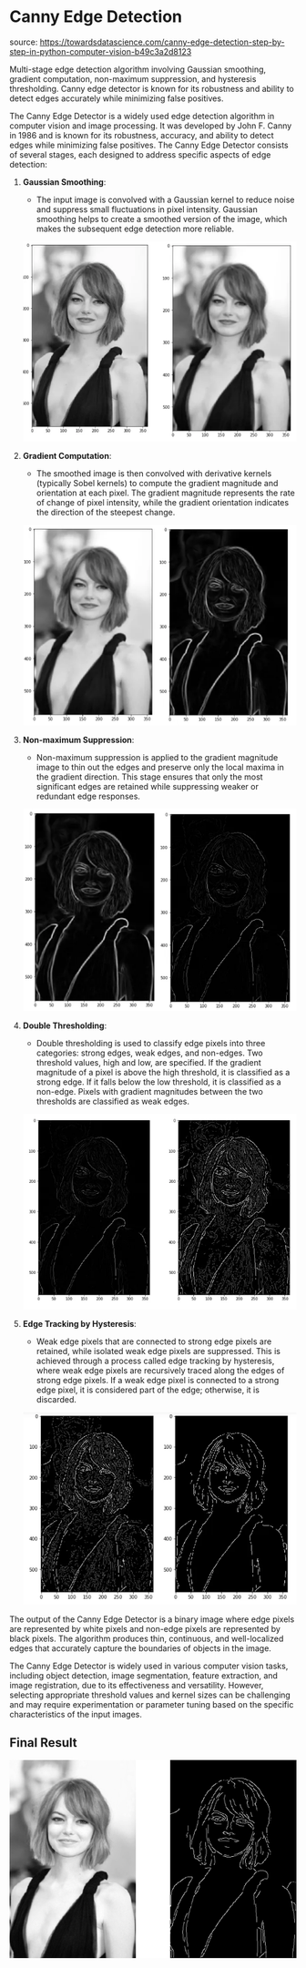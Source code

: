# Canny Edge Detection

source: https://towardsdatascience.com/canny-edge-detection-step-by-step-in-python-computer-vision-b49c3a2d8123

Multi-stage edge detection algorithm involving Gaussian smoothing, gradient computation, non-maximum suppression, and hysteresis thresholding. Canny edge detector is known for its robustness and ability to detect edges accurately while minimizing false positives.

The Canny Edge Detector is a widely used edge detection algorithm in computer vision and image processing. It was developed by John F. Canny in 1986 and is known for its robustness, accuracy, and ability to detect edges while minimizing false positives. The Canny Edge Detector consists of several stages, each designed to address specific aspects of edge detection:

1. **Gaussian Smoothing**:
   - The input image is convolved with a Gaussian kernel to reduce noise and suppress small fluctuations in pixel intensity. Gaussian smoothing helps to create a smoothed version of the image, which makes the subsequent edge detection more reliable.

   ![](1_gaussian_smoothing.png)

2. **Gradient Computation**:
   - The smoothed image is then convolved with derivative kernels (typically Sobel kernels) to compute the gradient magnitude and orientation at each pixel. The gradient magnitude represents the rate of change of pixel intensity, while the gradient orientation indicates the direction of the steepest change.

   ![](2_gradient_computation.png)

3. **Non-maximum Suppression**:
   - Non-maximum suppression is applied to the gradient magnitude image to thin out the edges and preserve only the local maxima in the gradient direction. This stage ensures that only the most significant edges are retained while suppressing weaker or redundant edge responses.

   ![](3_non_maximum_supression.png)

4. **Double Thresholding**:
   - Double thresholding is used to classify edge pixels into three categories: strong edges, weak edges, and non-edges. Two threshold values, high and low, are specified. If the gradient magnitude of a pixel is above the high threshold, it is classified as a strong edge. If it falls below the low threshold, it is classified as a non-edge. Pixels with gradient magnitudes between the two thresholds are classified as weak edges.

   ![](4_double_thresholding.png)

5. **Edge Tracking by Hysteresis**:
   - Weak edge pixels that are connected to strong edge pixels are retained, while isolated weak edge pixels are suppressed. This is achieved through a process called edge tracking by hysteresis, where weak edge pixels are recursively traced along the edges of strong edge pixels. If a weak edge pixel is connected to a strong edge pixel, it is considered part of the edge; otherwise, it is discarded.

   ![](5_edge_tracking_by_hysteresis.png)

The output of the Canny Edge Detector is a binary image where edge pixels are represented by white pixels and non-edge pixels are represented by black pixels. The algorithm produces thin, continuous, and well-localized edges that accurately capture the boundaries of objects in the image.

The Canny Edge Detector is widely used in various computer vision tasks, including object detection, image segmentation, feature extraction, and image registration, due to its effectiveness and versatility. However, selecting appropriate threshold values and kernel sizes can be challenging and may require experimentation or parameter tuning based on the specific characteristics of the input images.


## Final Result
![](final.png)

